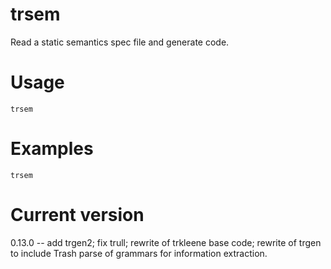 # trsem

Read a static semantics spec file and generate code.

# Usage

    trsem

# Examples

    trsem

# Current version

0.13.0 -- add trgen2; fix trull; rewrite of trkleene base code; rewrite of trgen to include Trash parse of grammars for information extraction.
